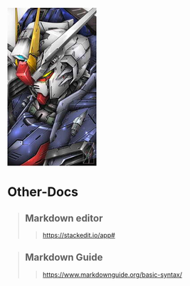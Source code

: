 ![](/assets/images/gundam-anime.jpg "Gundam-Robot")
# Other-Docs
>## Markdown editor
>> https://stackedit.io/app#

>## Markdown Guide
>> https://www.markdownguide.org/basic-syntax/
